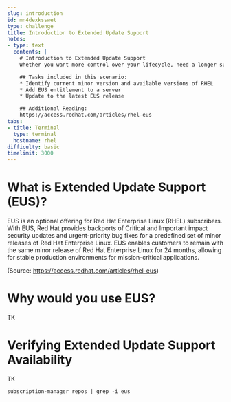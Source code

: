 ```yaml
---
slug: introduction
id: mn4dexksswet
type: challenge
title: Introduction to Extended Update Support
notes:
- type: text
  contents: |
    # Introduction to Extended Update Support
    Whether you want more control over your lifecycle, need a longer support window, or are tied to a specific minor release, Extended Update Support (EUS) allows your Red Hat Enterprise Linux servers to stay on the same minor version for 2 years.

    ## Tasks included in this scenario:
    * Identify current minor version and available versions of RHEL
    * Add EUS entitlement to a server
    * Update to the latest EUS release

    ## Additional Reading:
    https://access.redhat.com/articles/rhel-eus
tabs:
- title: Terminal
  type: terminal
  hostname: rhel
difficulty: basic
timelimit: 3000
---
```

# What is Extended Update Support (EUS)?

EUS is an optional offering for Red Hat Enterprise Linux (RHEL) subscribers. With EUS, Red Hat provides backports of Critical and Important impact security updates and urgent-priority bug fixes for a predefined set of minor releases of Red Hat Enterprise Linux. EUS enables customers to remain with the same minor release of Red Hat Enterprise Linux for 24 months, allowing for stable production environments for mission-critical applications.

(Source: https://access.redhat.com/articles/rhel-eus)

# Why would you use EUS?

TK

# Verifying Extended Update Support Availability

TK

```
subscription-manager repos | grep -i eus
```

<pre class=file>

</pre>
